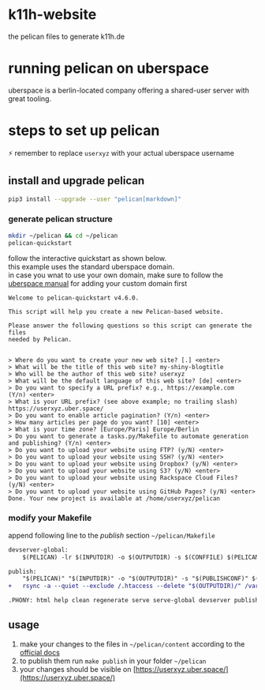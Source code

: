 # k11h-website
the pelican files to generate k11h.de 

# running pelican on uberspace

uberspace is a berlin-located company offering a shared-user server with great tooling.

# steps to set up pelican

:zap: remember to replace `userxyz` with your actual uberspace username

## install and upgrade pelican 
```bash
pip3 install --upgrade --user "pelican[markdown]"
```

### generate pelican structure
```bash
mkdir ~/pelican && cd ~/pelican
pelican-quickstart
```

follow the interactive quickstart as shown below.  
this example uses the standard uberspace domain.     
in case you wnat to use your own domain, make sure to follow the [uberspace manual](https://manual.uberspace.de/web-domains/) for adding your custom domain first     

```
Welcome to pelican-quickstart v4.6.0.

This script will help you create a new Pelican-based website.

Please answer the following questions so this script can generate the files
needed by Pelican.


> Where do you want to create your new web site? [.] <enter>
> What will be the title of this web site? my-shiny-blogtitle
> Who will be the author of this web site? userxyz
> What will be the default language of this web site? [de] <enter>
> Do you want to specify a URL prefix? e.g., https://example.com   (Y/n) <enter>
> What is your URL prefix? (see above example; no trailing slash) https://userxyz.uber.space/ 
> Do you want to enable article pagination? (Y/n) <enter>
> How many articles per page do you want? [10] <enter>
> What is your time zone? [Europe/Paris] Europe/Berlin
> Do you want to generate a tasks.py/Makefile to automate generation and publishing? (Y/n) <enter>
> Do you want to upload your website using FTP? (y/N) <enter>
> Do you want to upload your website using SSH? (y/N) <enter>
> Do you want to upload your website using Dropbox? (y/N) <enter>
> Do you want to upload your website using S3? (y/N) <enter>
> Do you want to upload your website using Rackspace Cloud Files? (y/N) <enter>
> Do you want to upload your website using GitHub Pages? (y/N) <enter>
Done. Your new project is available at /home/userxyz/pelican
```

### modify your Makefile

append following line to the *publish* section `~/pelican/Makefile`

```diff
devserver-global:
	$(PELICAN) -lr $(INPUTDIR) -o $(OUTPUTDIR) -s $(CONFFILE) $(PELICANOPTS) -b 0.0.0.0

publish:
	"$(PELICAN)" "$(INPUTDIR)" -o "$(OUTPUTDIR)" -s "$(PUBLISHCONF)" $(PELICANOPTS)
+	rsync -a --quiet --exclude /.htaccess --delete "$(OUTPUTDIR)/" /var/www/virtual/userxyz/html 

.PHONY: html help clean regenerate serve serve-global devserver publish 
```

## usage

1. make your changes to the files in `~/pelican/content` according to the [official docs](https://docs.getpelican.com/en/latest/content.html)
2. to publish them run `make publish` in your folder `~/pelican`
3. your changes should be visible on [https://userxyz.uber.space/](https://userxyz.uber.space/)